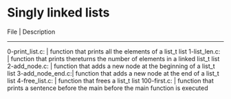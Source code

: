 # Singly linked lists

File             |     Description
--------------     ----------------
0-print_list.c:  | function that prints all the elements of a list_t list
1-list_len.c:    | function that prints thereturns the number of elements                    in a linked list_t list
2-add_node.c:    | function that adds a new node at the beginning of a list_t list
3-add_node_end.c:| function that adds a new node at the end of a list_t list
4-free_list.c:   | function that frees a list_t list
100-first.c:     | function that prints a sentence before the main                            before the main function is executed
